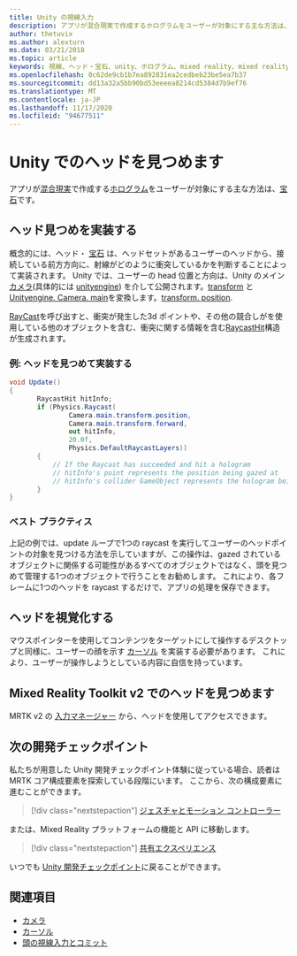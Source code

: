 ```yaml
---
title: Unity の視線入力
description: アプリが混合現実で作成するホログラムをユーザーが対象にする主な方法は、宝石です。
author: thetuvix
ms.author: alexturn
ms.date: 03/21/2018
ms.topic: article
keywords: 視線、ヘッド・宝石、unity、ホログラム、mixed reality、mixed reality ヘッドセット、windows mixed reality ヘッドセット、virtual reality ヘッドセット、unity、Mixed Reality ツールキット
ms.openlocfilehash: 0c62de9cb1b7ea892831ea2cedbeb23be5ea7b37
ms.sourcegitcommit: dd13a32a5bb90bd53eeeea8214cd5384d7b9ef76
ms.translationtype: MT
ms.contentlocale: ja-JP
ms.lasthandoff: 11/17/2020
ms.locfileid: "94677511"
---
```

# <a name="head-gaze-in-unity"></a>Unity でのヘッドを見つめます

アプリが[混合現実](../../discover/mixed-reality.md)で作成する[ホログラム](../../discover/hologram.md)をユーザーが対象にする主な方法は、[宝石](../../design/gaze-and-commit.md)です。


## <a name="implementing-head-gaze"></a>ヘッド見つめを実装する

概念的には、ヘッド・ [宝石](../../design/gaze-and-commit.md) は、ヘッドセットがあるユーザーのヘッドから、接続している前方方向に、射線がどのように衝突しているかを判断することによって実装されます。
Unity では、ユーザーの head 位置と方向は、Unity のメイン [カメラ](camera-in-unity.md)(具体的には [unityengine](https://docs.unity3d.com/ScriptReference/Camera-main.html)) を介して公開されます。[transform](https://docs.unity3d.com/ScriptReference/Transform-forward.html) と [Unityengine. Camera. main](https://docs.unity3d.com/ScriptReference/Camera-main.html)を変換します。[transform. position](https://docs.unity3d.com/ScriptReference/Transform-position.html).

[RayCast](https://docs.unity3d.com/ScriptReference/Physics.Raycast.html)を呼び出すと、衝突が発生した3d ポイントや、その他の競合しがを使用している他のオブジェクトを含む、衝突に関する情報を含む[RaycastHit](https://docs.unity3d.com/ScriptReference/RaycastHit.html)構造が生成されます。

### <a name="example-implement-head-gaze"></a>例: ヘッドを見つめて実装する

```cs
void Update()
{
       RaycastHit hitInfo;
       if (Physics.Raycast(
               Camera.main.transform.position,
               Camera.main.transform.forward,
               out hitInfo,
               20.0f,
               Physics.DefaultRaycastLayers))
       {
           // If the Raycast has succeeded and hit a hologram
           // hitInfo's point represents the position being gazed at
           // hitInfo's collider GameObject represents the hologram being gazed at
       }
}
```

### <a name="best-practices"></a>ベスト プラクティス

上記の例では、update ループで1つの raycast を実行してユーザーのヘッドポイントの対象を見つける方法を示していますが、この操作は、gazed されているオブジェクトに関係する可能性があるすべてのオブジェクトではなく、頭を見つめて管理する1つのオブジェクトで行うことをお勧めします。 これにより、各フレームに1つのヘッドを raycast するだけで、アプリの処理を保存できます。

## <a name="visualizing-head-gaze"></a>ヘッドを視覚化する

マウスポインターを使用してコンテンツをターゲットにして操作するデスクトップと同様に、ユーザーの顔を示す [カーソル](../../design/cursors.md) を実装する必要があります。 これにより、ユーザーが操作しようとしている内容に自信を持っています。

## <a name="head-gaze-in-the-mixed-reality-toolkit-v2"></a>Mixed Reality Toolkit v2 でのヘッドを見つめます
MRTK v2 の [入力マネージャー](https://microsoft.github.io/MixedRealityToolkit-Unity/Documentation/Input/Overview.html) から、ヘッドを使用してアクセスできます。

## <a name="next-development-checkpoint"></a>次の開発チェックポイント

私たちが用意した Unity 開発チェックポイント体験に従っている場合、読者は MRTK コア構成要素を探索している段階にいます。 ここから、次の構成要素に進むことができます。

> [!div class="nextstepaction"]
> [ジェスチャとモーション コントローラー](gestures-and-motion-controllers-in-unity.md)

または、Mixed Reality プラットフォームの機能と API に移動します。

> [!div class="nextstepaction"]
> [共有エクスペリエンス](shared-experiences-in-unity.md)

いつでも [Unity 開発チェックポイント](unity-development-overview.md#2-core-building-blocks)に戻ることができます。

## <a name="see-also"></a>関連項目
* [カメラ](camera-in-unity.md)
* [カーソル](../../design/cursors.md)
* [頭の視線入力とコミット](../../design/gaze-and-commit.md)
